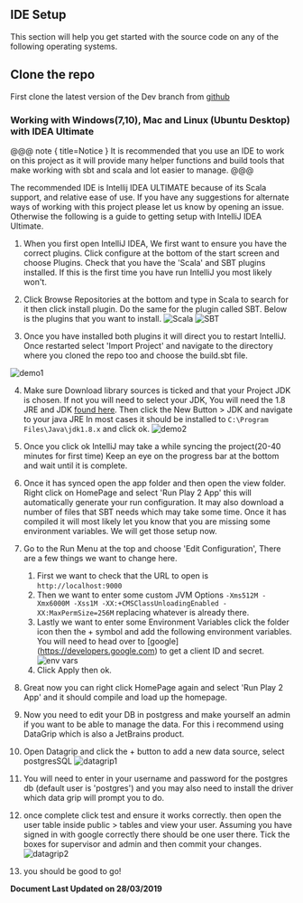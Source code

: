 ## IDE Setup

This section will help you get started with the source code on any of the following operating systems.

## Clone the repo
First clone the latest version of the Dev branch from [github](https://github.com/GoingOK/goingok/tree/develop)

### Working with Windows(7,10), Mac and Linux (Ubuntu Desktop) with IDEA Ultimate

@@@ note { title=Notice }
It is recommended that you use an IDE to work on this project as it will provide many helper functions and build tools that make working with sbt and scala and lot easier to manage.
@@@ 

The recommended IDE is Intellij IDEA ULTIMATE because of its Scala support, and relative ease
of use. If you have any suggestions for alternate ways of working with this project please let us know by opening an issue. Otherwise the following is a guide to getting setup with IntelliJ IDEA Ultimate.

1. When you first open IntelliJ IDEA, We first want to ensure you have the correct plugins. Click configure at the bottom of the start screen and choose Plugins.
 Check that you have the 'Scala' and SBT plugins installed. If this is the first time you have run IntelliJ you most likely won't.
 
2. Click Browse Repositories at the bottom and type in Scala to search for it then click install plugin. Do the same for the plugin called SBT.
Below is the plugins that you want to install.
![Scala](https://i.imgur.com/pKYUqRh.png)
![SBT](https://i.imgur.com/8jUHUYf.png)
 
3. Once you have installed both plugins it will direct you to restart IntelliJ. Once restarted select 'Import Project' and navigate to the directory where you cloned the repo too and choose the build.sbt file.

![demo1](https://i.imgur.com/9kZ3sl9.png)

4. Make sure Download library sources is ticked and that your Project JDK is chosen. If not you will need to select your JDK, You will need the 1.8 JRE and JDK [found here](http://www.oracle.com/technetwork/java/javase/downloads/jdk8-downloads-2133151.html). Then click the New Button > JDK and navigate to your java JRE
In most cases it should be installed to `C:\Program Files\Java\jdk1.8.x` and click ok.
![demo2](https://i.imgur.com/nlutg0q.png)

5. Once you click ok IntelliJ may take a while syncing the project(20-40 minutes for first time) Keep an eye on the progress bar at the bottom and wait until it is complete.

6. Once it has synced open the app folder and then open the view folder. Right click on HomePage and select 'Run Play 2 App' this will automatically generate your run configuration. It may also download a number of files that SBT needs which may take some time.
Once it has compiled it will most likely let you know that you are missing some environment variables.
We will get those setup now.

7. Go to the Run Menu at the top and choose 'Edit Configuration', There are a few things we want to change here.
    1. First we want to check that the URL to open is `http://localhost:9000`
    2. Then we want to enter some custom JVM Options `-Xms512M -Xmx6000M -Xss1M -XX:+CMSClassUnloadingEnabled -XX:MaxPermSize=256M` replacing whatever is already there.
    3. Lastly we want to enter some Environment Variables click the folder icon then the + symbol and add the following environment variables. You will need to head over to [google] (https://developers.google.com) to get a client ID and secret. ![env vars](https://i.imgur.com/KE39ptQ.png)
    4. Click Apply then ok.
    
8. Great now you can right click HomePage again and select 'Run Play 2 App' and it should compile and load up the homepage. 

9. Now you need to edit your DB in postgress and make yourself an admin if you want to be able to manage the data. For this i recommend using DataGrip which is also a JetBrains product.

10. Open Datagrip and click the + button to add a new data source, select postgresSQL ![datagrip1](https://i.imgur.com/NdGt5OU.png)

11. You will need to enter in your username and password for the postgres db (default user is 'postgres') and you may also need to install the driver which data grip will prompt you to do.

12. once complete click test and ensure it works correctly. then open the user table inside public > tables and view your user. Assuming you have signed in with google correctly there should be one user there. Tick the boxes for supervisor and admin and then commit your changes.
![datagrip2](https://i.imgur.com/y3PgD1G.png)

13. you should be good to go!


**Document Last Updated on 28/03/2019**